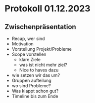 # Protokoll 01.12.2023

## Zwischenpräsentation

- Recap, wer sind 
- Motivation
- Vorstellung Projekt/Probleme
- Scope vorstellen
	- klare Ziele
	- was ist nicht mehr ziel?
	- Nice to haves dazu
- wie setzen wir das um?
- Gruppen aufteilung
- wo sind Probleme?
- Was klappt schon gut?
- Timeline bis zum Ende